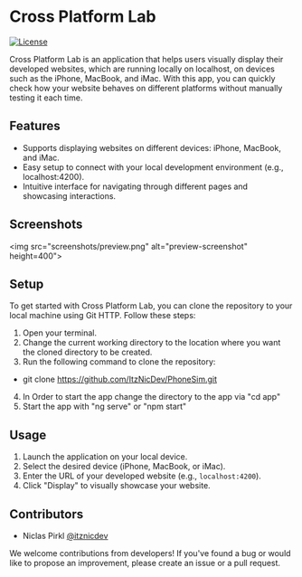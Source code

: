 # Cross Platform Lab

[![License](https://img.shields.io/badge/license-MIT-blue.svg)](https://github.com/ItzNicDev/PhoneSim/blob/master/LICENSE)

Cross Platform Lab is an application that helps users visually display their developed websites, which are running locally on localhost, on devices such as the iPhone, MacBook, and iMac. With this app, you can quickly check how your website behaves on different platforms without manually testing it each time.

## Features

- Supports displaying websites on different devices: iPhone, MacBook, and iMac.
- Easy setup to connect with your local development environment (e.g., localhost:4200).
- Intuitive interface for navigating through different pages and showcasing interactions.

## Screenshots

<img src="screenshots/preview.png" alt="preview-screenshot" height=400">

## Setup

To get started with Cross Platform Lab, you can clone the repository to your local machine using Git HTTP. Follow these steps:

1. Open your terminal.
2. Change the current working directory to the location where you want the cloned directory to be created.
3. Run the following command to clone the repository:
 - git clone https://github.com/ItzNicDev/PhoneSim.git
4. In Order to start the app change the directory to the app via "cd app"
5. Start the app with "ng serve" or "npm start"

## Usage

1. Launch the application on your local device.
2. Select the desired device (iPhone, MacBook, or iMac).
3. Enter the URL of your developed website (e.g., `localhost:4200`).
4. Click "Display" to visually showcase your website.

## Contributors

- Niclas Pirkl [@itznicdev](https://github.com/itznicdev)

We welcome contributions from developers! If you've found a bug or would like to propose an improvement, please create an issue or a pull request.
